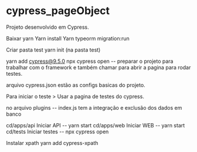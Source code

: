 # cypress_pageObject
Projeto desenvolvido em Cypress. 

Baixar yarn
Yarn install
Yarn typeorm migration:run

Criar pasta test
yarn init (na pasta test)

yarn add cypress@9.5.0
npx cypress open -- preparar o projeto para trabalhar com o framework e também chamar para abrir a pagina para rodar testes. 

arquivo cypress.json estão as configs basicas do projeto.

Para iniciar o teste > Usar a pagina de testes do cypress.

no arquivo plugins -- index.js tem a integração e exclusão dos dados em banco


cd/apps/api Iniciar API -- yarn start
cd/apps/web Iniciar WEB -- yarn start
cd/tests Iniciar testes -- npx cypress open


Instalar xpath
yarn add cypress-xpath



